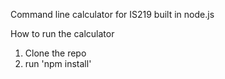 Command line calculator for IS219 built in node.js

How to run the calculator

1. Clone the repo
2. run 'npm install'